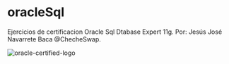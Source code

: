 # oracleSql
Ejercicios de certificacion Oracle Sql Dtabase Expert 11g.
Por: Jesús José Navarrete Baca @ChecheSwap.

![oracle-certified-logo](https://user-images.githubusercontent.com/21239660/37070252-dfb81cc2-2173-11e8-8e7f-2702bb8a7843.png)


